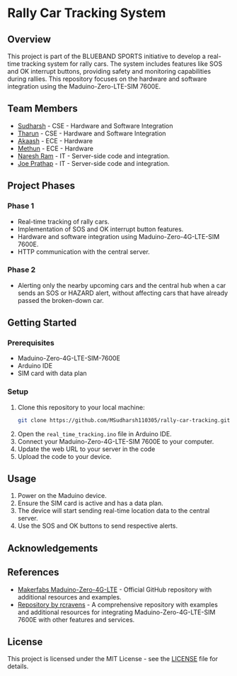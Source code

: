# Rally Car Tracking System

## Overview
This project is part of the BLUEBAND SPORTS initiative to develop a real-time tracking system for rally cars. The system includes features like SOS and OK interrupt buttons, providing safety and monitoring capabilities during rallies. This repository focuses on the hardware and software integration using the Maduino-Zero-LTE-SIM 7600E.

## Team Members
- [Sudharsh](https://github.com/MSudharsh110305) - CSE - Hardware and Software Integration
- [Tharun](https://github.com/THARUNSARO) - CSE - Hardware and Software Integration
- [Akaash](https://github.com/theirusername) - ECE - Hardware
- [Methun](https://github.com/theirusername) - ECE - Hardware
- [Naresh Ram](https://github.com/Nareshram1) - IT - Server-side code and integration.
- [Joe Prathap](https://github.com/prathap03) - IT - Server-side code and integration.

## Project Phases
### Phase 1
- Real-time tracking of rally cars.
- Implementation of SOS and OK interrupt button features.
- Hardware and software integration using Maduino-Zero-4G-LTE-SIM 7600E.
- HTTP communication with the central server.

### Phase 2
- Alerting only the nearby upcoming cars and the central hub when a car sends an SOS or HAZARD alert, without affecting cars that have already passed the broken-down car.

## Getting Started
### Prerequisites
- Maduino-Zero-4G-LTE-SIM-7600E
- Arduino IDE
- SIM card with data plan

### Setup
1. Clone this repository to your local machine:
    ```bash
    git clone https://github.com/MSudharsh110305/rally-car-tracking.git
    ```
2. Open the `real_time_tracking.ino` file in Arduino IDE.
3. Connect your Maduino-Zero-4G-LTE-SIM 7600E to your computer.
4. Update the web URL to your server in the code
5. Upload the code to your device.

## Usage
1. Power on the Maduino device.
2. Ensure the SIM card is active and has a data plan.
3. The device will start sending real-time location data to the central server.
4. Use the SOS and OK buttons to send respective alerts.

## Acknowledgements

## References
- [Makerfabs Maduino-Zero-4G-LTE](https://github.com/Makerfabs/Maduino-Zero-4G-LTE) - Official GitHub repository with additional resources and examples.
- [Repository by rcravens](https://github.com/rcravens/230225-095033-zeroUSB) - A comprehensive repository with examples and additional resources for integrating Maduino-Zero-4G-LTE-SIM 7600E with other features and services.
  
## License
This project is licensed under the MIT License - see the [LICENSE](LICENSE) file for details.
